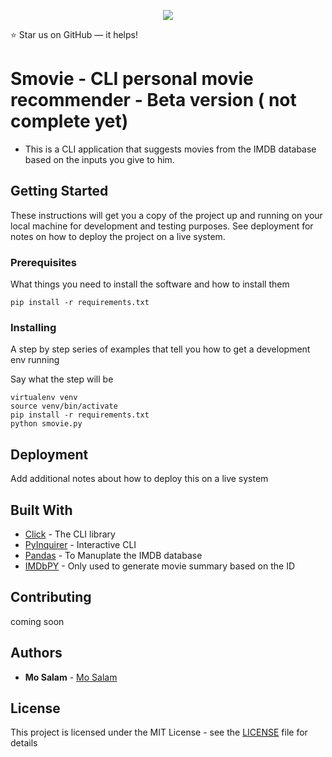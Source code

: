 <p align="center">
  <img src="https://user-images.githubusercontent.com/12870986/94659227-876b3700-0336-11eb-984b-f2c8fccc131e.png">
</p>

:star: Star us on GitHub — it helps!

# Smovie - CLI personal movie recommender - Beta version ( not complete yet)

- This is a CLI application that suggests movies from the IMDB database based on the inputs you give to him.

## Getting Started

These instructions will get you a copy of the project up and running on your local machine for development and testing purposes. See deployment for notes on how to deploy the project on a live system.

### Prerequisites

What things you need to install the software and how to install them

```
pip install -r requirements.txt
```

### Installing

A step by step series of examples that tell you how to get a development env running

Say what the step will be

```
virtualenv venv
source venv/bin/activate
pip install -r requirements.txt
python smovie.py

```

## Deployment

Add additional notes about how to deploy this on a live system

## Built With

- [Click](https://palletsprojects.com/p/click/) - The CLI library
- [PyInquirer](https://github.com/CITGuru/PyInquirer) - Interactive CLI
- [Pandas](https://pandas.pydata.org/docs/) - To Manuplate the IMDB database
- [IMDbPY](https://imdbpy.github.io/) - Only used to generate movie summary based on the ID

## Contributing

<!-- Please read [CONTRIBUTING.md](https://gist.github.com/PurpleBooth/b24679402957c63ec426) for details on our code of conduct, and the process for submitting pull requests to us. -->

coming soon

## Authors

- **Mo Salam** - [Mo Salam](https://github.com/m7salam)

## License

This project is licensed under the MIT License - see the [LICENSE](LICENSE) file for details
